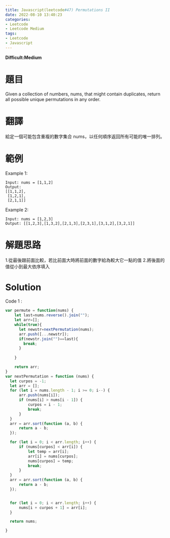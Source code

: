```yaml
---
title: Javascript(leetcode#47) Permutations II
date: 2022-08-10 13:40:23
categories: 
- Leetcode 
- Leetcode Medium 
tags:
- Leetcode
- Javascript
---
```


**Difficult:Medium**

# 題目
Given a collection of numbers, nums, that might contain duplicates, return all possible unique permutations in any order.

<!--more-->
# 翻譯
給定一個可能包含重複的數字集合 nums，以任何順序返回所有可能的唯一排列。

# 範例
Example 1:
```
Input: nums = [1,1,2]
Output:
[[1,1,2],
 [1,2,1],
 [2,1,1]]
```

Example 2:
```
Input: nums = [1,2,3]
Output: [[1,2,3],[1,3,2],[2,1,3],[2,3,1],[3,1,2],[3,2,1]]
```

# 解題思路
1.從最後跟前面比較，若比前面大時將前面的數字給為較大它一點的值
2.將後面的值從小到最大依序填入

# Solution
Code 1 :
```Javascript
var permute = function(nums) {
    let last=nums.reverse().join("");
    let arr=[];
    while(true){
      let newstr=nextPermutation(nums);
      arr.push([...newstr]);
      if(newstr.join("")==last){
        break;
      }
    
    }

    return arr;
}
var nextPermutation = function (nums) {
  let curpos = -1;
  let arr = [];
  for (let i = nums.length - 1; i >= 0; i--) {
      arr.push(nums[i]);
      if (nums[i] > nums[i - 1]) {
          curpos = i - 1;
          break;
      }
  }
  arr = arr.sort(function (a, b) {
      return a - b;
  });

  for (let i = 0; i < arr.length; i++) {
      if (nums[curpos] < arr[i]) {
          let temp = arr[i];
          arr[i] = nums[curpos];
          nums[curpos] = temp;
          break;
      }
  }
  arr = arr.sort(function (a, b) {
      return a - b;
  });


  for (let i = 0; i < arr.length; i++) {
      nums[i + curpos + 1] = arr[i];
  }

  return nums;

}

```